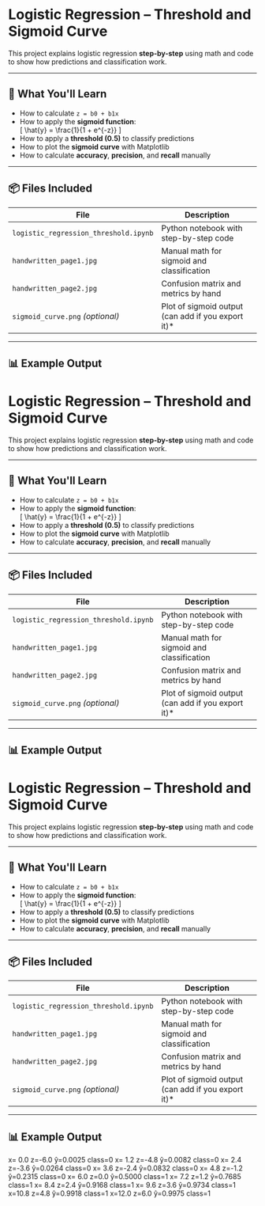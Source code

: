 # Logistic Regression – Threshold and Sigmoid Curve

This project explains logistic regression **step-by-step** using math and code to show how predictions and classification work.

---

## 🧠 What You'll Learn

- How to calculate `z = b0 + b1x`
- How to apply the **sigmoid function**:  
  \[
  \hat{y} = \frac{1}{1 + e^{-z}}
  \]
- How to apply a **threshold (0.5)** to classify predictions
- How to plot the **sigmoid curve** with Matplotlib
- How to calculate **accuracy**, **precision**, and **recall** manually

---

## 📦 Files Included

| File | Description |
|------|-------------|
| `logistic_regression_threshold.ipynb` | Python notebook with step-by-step code |
| `handwritten_page1.jpg` | Manual math for sigmoid and classification |
| `handwritten_page2.jpg` | Confusion matrix and metrics by hand |
| `sigmoid_curve.png` *(optional)* | Plot of sigmoid output (can add if you export it)* |

---

## 📊 Example Output
# Logistic Regression – Threshold and Sigmoid Curve

This project explains logistic regression **step-by-step** using math and code to show how predictions and classification work.

---

## 🧠 What You'll Learn

- How to calculate `z = b0 + b1x`
- How to apply the **sigmoid function**:  
  \[
  \hat{y} = \frac{1}{1 + e^{-z}}
  \]
- How to apply a **threshold (0.5)** to classify predictions
- How to plot the **sigmoid curve** with Matplotlib
- How to calculate **accuracy**, **precision**, and **recall** manually

---

## 📦 Files Included

| File | Description |
|------|-------------|
| `logistic_regression_threshold.ipynb` | Python notebook with step-by-step code |
| `handwritten_page1.jpg` | Manual math for sigmoid and classification |
| `handwritten_page2.jpg` | Confusion matrix and metrics by hand |
| `sigmoid_curve.png` *(optional)* | Plot of sigmoid output (can add if you export it)* |

---

## 📊 Example Output

# Logistic Regression – Threshold and Sigmoid Curve

This project explains logistic regression **step-by-step** using math and code to show how predictions and classification work.

---

## 🧠 What You'll Learn

- How to calculate `z = b0 + b1x`
- How to apply the **sigmoid function**:  
  \[
  \hat{y} = \frac{1}{1 + e^{-z}}
  \]
- How to apply a **threshold (0.5)** to classify predictions
- How to plot the **sigmoid curve** with Matplotlib
- How to calculate **accuracy**, **precision**, and **recall** manually

---

## 📦 Files Included

| File | Description |
|------|-------------|
| `logistic_regression_threshold.ipynb` | Python notebook with step-by-step code |
| `handwritten_page1.jpg` | Manual math for sigmoid and classification |
| `handwritten_page2.jpg` | Confusion matrix and metrics by hand |
| `sigmoid_curve.png` *(optional)* | Plot of sigmoid output (can add if you export it)* |

---

## 📊 Example Output  
x= 0.0 z=-6.0 ŷ=0.0025 class=0
x= 1.2 z=-4.8 ŷ=0.0082 class=0
x= 2.4 z=-3.6 ŷ=0.0264 class=0
x= 3.6 z=-2.4 ŷ=0.0832 class=0
x= 4.8 z=-1.2 ŷ=0.2315 class=0
x= 6.0 z=0.0 ŷ=0.5000 class=1
x= 7.2 z=1.2 ŷ=0.7685 class=1
x= 8.4 z=2.4 ŷ=0.9168 class=1
x= 9.6 z=3.6 ŷ=0.9734 class=1
x=10.8 z=4.8 ŷ=0.9918 class=1
x=12.0 z=6.0 ŷ=0.9975 class=1
     


